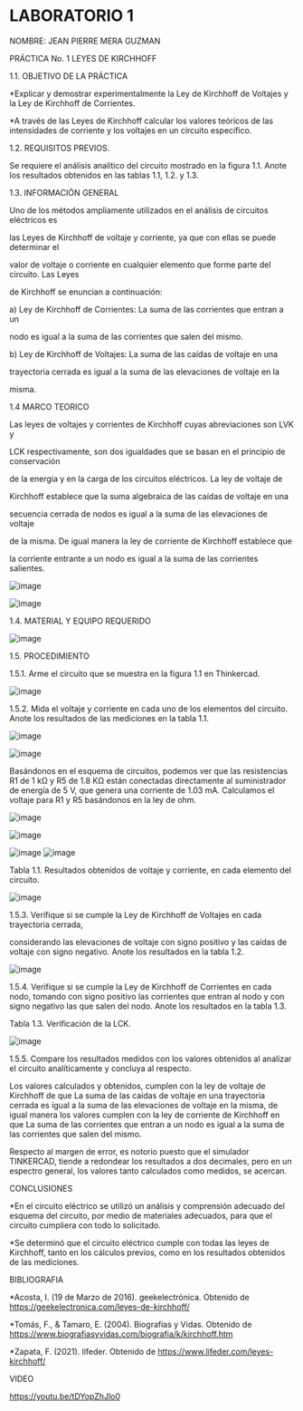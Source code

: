 # LABORATORIO 1

NOMBRE: JEAN PIERRE MERA GUZMAN

PRÁCTICA No. 1 LEYES DE KIRCHHOFF

1.1. OBJETIVO DE LA PRÁCTICA

*Explicar y demostrar experimentalmente la Ley de Kirchhoff de Voltajes y la Ley de Kirchhoff 
de Corrientes.

*A través de las Leyes de Kirchhoff calcular los valores teóricos de las intensidades de corriente 
y los voltajes en un circuito específico.

1.2. REQUISITOS PREVIOS.

Se requiere el análisis analítico del circuito mostrado en la figura 1.1. Anote los resultados
obtenidos en las tablas 1.1, 1.2. y 1.3.

1.3. INFORMACIÓN GENERAL

Uno de los métodos ampliamente utilizados en el análisis de circuitos eléctricos es

las Leyes de Kirchhoff de voltaje y corriente, ya que con ellas se puede determinar el

valor de voltaje o corriente en cualquier elemento que forme parte del circuito. Las Leyes

de Kirchhoff se enuncian a continuación:

a) Ley de Kirchhoff de Corrientes: La suma de las corrientes que entran a un

nodo es igual a la suma de las corrientes que salen del mismo.

b) Ley de Kirchhoff de Voltajes: La suma de las caídas de voltaje en una

trayectoria cerrada es igual a la suma de las elevaciones de voltaje en la

misma.

1.4 MARCO TEORICO

Las leyes de voltajes y corrientes de Kirchhoff cuyas abreviaciones son LVK y

LCK respectivamente, son dos igualdades que se basan en el principio de conservación 

de la energía y en la carga de los circuitos eléctricos. La ley de voltaje de

Kirchhoff establece que la suma algebraica de las caídas de voltaje en una 

secuencia cerrada de nodos es igual a la suma de las elevaciones de voltaje 

de la misma. De igual manera la ley de corriente de Kirchhoff establece que 

la corriente entrante a un nodo es igual a la suma de las corrientes salientes.

 ![image](https://user-images.githubusercontent.com/104911658/200421048-efbf8d1e-3919-4cba-a2e5-fc42dbffca36.png)

![image](https://user-images.githubusercontent.com/104911658/200421121-f9e40659-8257-4be7-99bd-61bb72fd93e2.png)

1.4. MATERIAL Y EQUIPO REQUERIDO

![image](https://user-images.githubusercontent.com/104911658/200421520-8465e632-f17e-45fd-ac27-2a992b05d2bb.png)


1.5. PROCEDIMIENTO

1.5.1. Arme el circuito que se muestra en la figura 1.1 en Thinkercad.

![image](https://user-images.githubusercontent.com/104911658/200421562-8b36783c-6aa9-4880-a53c-1b673f8bc68a.png)

1.5.2. Mida el voltaje y corriente en cada uno de los elementos del circuito. Anote los
resultados de las mediciones en la tabla 1.1.

![image](https://user-images.githubusercontent.com/104911658/200421792-42fc815c-dcd9-4d29-8471-5fb9c433edeb.png)

![image](https://user-images.githubusercontent.com/104911658/200421838-db93258b-b8aa-4d95-a4ba-7defc18819c4.png)

Basándonos en el esquema de circuitos, podemos ver que las resistencias R1 de 1 kΩ y R5 de 1.8 KΩ 
están conectadas directamente al suministrador de energía de 5 V, que genera una corriente de 1.03 mA.
Calculamos el voltaje para R1 y R5 basándonos en la ley de ohm.
 
![image](https://user-images.githubusercontent.com/104911658/200421934-edd92546-3606-4d0b-8428-1ab6d542feca.png)

![image](https://user-images.githubusercontent.com/104911658/200422015-89dd11b1-188d-43e1-8c5b-15b890100286.png)

![image](https://user-images.githubusercontent.com/104911658/200422075-c597c275-7ec0-4f86-818b-3cb67deba99d.png)
![image](https://user-images.githubusercontent.com/104911658/200444639-2450aa12-9f10-450e-b96f-ceb9434c1a30.png)

Tabla 1.1. Resultados obtenidos de voltaje y corriente, en cada elemento del circuito.

![image](https://user-images.githubusercontent.com/104911658/200422209-7cfa6a2a-f16a-4dac-89f2-880d204ff470.png)

1.5.3. Verifique si se cumple la Ley de Kirchhoff de Voltajes en cada trayectoria cerrada,

considerando las elevaciones de voltaje con signo positivo y las caídas de voltaje con
signo negativo. Anote los resultados en la tabla 1.2.

![image](https://user-images.githubusercontent.com/104911658/200422345-bab384dd-275e-4412-ad6c-c4c525e12f09.png)

1.5.4. Verifique si se cumple la Ley de Kirchhoff de Corrientes en cada nodo, tomando
con signo positivo las corrientes que entran al nodo y con signo negativo las que salen
del nodo. Anote los resultados en la tabla 1.3.

Tabla 1.3. Verificación de la LCK.

![image](https://user-images.githubusercontent.com/104911658/200422430-eafb3579-fedf-44ed-9819-0dc876f6a1de.png)

1.5.5. Compare los resultados medidos con los valores obtenidos al analizar el circuito
analíticamente y concluya al respecto.

Los valores calculados y obtenidos, cumplen con la ley de voltaje de Kirchhoff de que La suma de
las caídas de voltaje en una trayectoria cerrada es igual a la suma de las elevaciones de voltaje 
en la misma, de igual manera los valores cumplen con la ley de corriente de Kirchhoff en que La 
suma de las corrientes que entran a un nodo es igual a la suma de las corrientes que salen del mismo.

Respecto al margen de error, es notorio puesto que el simulador TINKERCAD, tiende a redondear los 
resultados a dos decimales, pero en un espectro general, los valores tanto calculados como medidos, 
se acercan.

CONCLUSIONES

*En el circuito eléctrico se utilizó un análisis y comprensión adecuado del esquema del circuito, 
  por medio de materiales adecuados, para que el circuito cumpliera con todo lo solicitado.
	
  *Se determinó que el circuito eléctrico cumple con todas las leyes de Kirchhoff, tanto en los cálculos 
  previos, como en los resultados obtenidos de las mediciones.

BIBLIOGRAFIA
	
  *Acosta, I. (19 de Marzo de 2016). geekelectrónica. Obtenido de https://geekelectronica.com/leyes-de-kirchhoff/
	
  *Tomás, F., & Tamaro, E. (2004). Biografías y Vidas. Obtenido de https://www.biografiasyvidas.com/biografia/k/kirchhoff.htm
	
  *Zapata, F. (2021). lifeder. Obtenido de https://www.lifeder.com/leyes-kirchhoff/

VIDEO

https://youtu.be/tDYopZhJlo0
